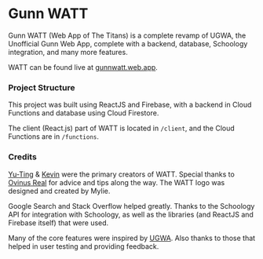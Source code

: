 # Gunn WATT

Gunn WATT (Web App of The Titans) is a complete revamp of UGWA, the Unofficial Gunn Web App, complete with a backend, database, Schoology integration, and many more features.

WATT can be found live at [gunnwatt.web.app](https://gunnwatt.web.app).

### Project Structure
This project was built using ReactJS and Firebase, with a backend in Cloud Functions and database using Cloud Firestore.

The client (React.js) part of WATT is located in `/client`, and the Cloud Functions are in `/functions`.


### Credits
[Yu-Ting](https://github.com/ytchang05) & [Kevin](https://github.com/ky28059) were the primary creators of WATT. Special thanks to [Ovinus Real](https://sheeptester.github.io) for advice and tips along the way. The WATT logo was designed and created by Mylie.

Google Search and Stack Overflow helped greatly. Thanks to the Schoology API for integration with Schoology, as well as the libraries (and ReactJS and Firebase itself) that were used.

Many of the core features were inspired by [UGWA](https://github.com/Orbiit/gunn-web-app). Also thanks to those that helped in user testing and providing feedback.
